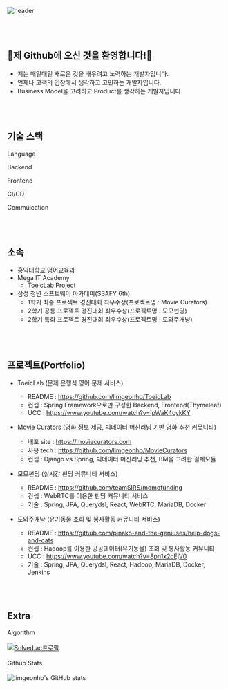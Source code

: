 ![header](https://capsule-render.vercel.app/api?type=rounded&color=auto&height=250&section=header&text=Developer%20임건호%20&fontSize=70)

<br/><br/>
👋제 Github에 오신 것을 환영합니다!👋
---
- 저는 매일매일 새로운 것을 배우려고 노력하는 개발자입니다.
- 언제나 고객의 입장에서 생각하고 고민하는 개발자입니다.
- Business Model을 고려하고 Product를 생각하는 개발자입니다.

<br/><br/>
기술 스택
---
Language

Backend

Frontend

CI/CD

Commuication

<br/><br/>
소속
---
- 홍익대학교 영어교육과
- Mega IT Academy
  - ToeicLab Project
- 삼성 청년 소프트웨어 아카데미(SSAFY 6th)
  - 1학기 최종 프로젝트 경진대회 최우수상(프로젝트명 : Movie Curators)
  - 2학기 공통 프로젝트 경진대회 최우수상(프로젝트명 : 모모펀딩)
  - 2학기 특화 프로젝트 경진대회 최우수상(프로젝트명 : 도와주개냥)

<br/><br/>
프로젝트(Portfolio)
---
- ToeicLab (문제 은행식 영어 문제 서비스)
  - README : https://github.com/limgeonho/ToeicLab
  - 컨셉 : Spring Framework으로만 구성한 Backend, Frontend(Thymeleaf)
  - UCC : https://www.youtube.com/watch?v=IpWaK4cykKY


- Movie Curators (영화 정보 제공, 빅데이터 머신러닝 기반 영화 추천 커뮤니티)
  - 배포 site : https://moviecurators.com
  - 사용 tech : https://github.com/limgeonho/MovieCurators
  - 컨셉 : Django vs Spring, 빅데이터 머신러닝 추천, BM을 고려한 결제모듈


- 모모펀딩 (실시간 펀딩 커뮤니티 서비스)
  - README : https://github.com/teamSIRS/momofunding
  - 컨셉 : WebRTC를 이용한 펀딩 커뮤니티 서비스
  - 기술 : Spring, JPA, Querydsl, React, WebRTC, MariaDB, Docker 


- 도와주개냥 (유기동물 조회 및 봉사활동 커뮤니티 서비스)
  - README : https://github.com/pinako-and-the-geniuses/help-dogs-and-cats
  - 컨셉 : Hadoop를 이용한 공공데이터(유기동물) 조회 및 봉사활동 커뮤니티 
  - UCC : https://www.youtube.com/watch?v=8pn1x2cEjV0
  - 기술 : Spring, JPA, Querydsl, React, Hadoop, MariaDB, Docker, Jenkins

<br/><br/>
Extra
---

Algorithm<br/><br/>
[![Solved.ac프로필](http://mazassumnida.wtf/api/v2/generate_badge?boj=ghlim909)](https://solved.ac/ghlim909)
<br/><br/>
Github Stats<br/><br/>
![limgeonho's GitHub stats](https://github-readme-stats.vercel.app/api?username=limgeonho&show_icons=true&theme=radical)
